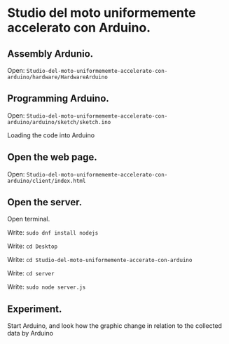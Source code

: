 

# Studio del moto uniformemente accelerato con Arduino.

## Assembly Ardunio.
Open: `Studio-del-moto-uniformememte-accelerato-con-arduino/hardware/HardwareArduino`

## Programming Arduino.
Open: `Studio-del-moto-uniformememte-accelerato-con-arduino/arduino/sketch/sketch.ino`

Loading the code into Arduino

## Open the web page.
Open: `Studio-del-moto-uniformememte-accelerato-con-arduino/client/index.html`

## Open the server.
Open terminal.

Write: `sudo dnf install nodejs`

Write: `cd Desktop`

Write: `cd Studio-del-moto-uniformemente-accerato-con-arduino`

Write: `cd server`

Write: `sudo node server.js`

## Experiment.
Start Arduino, and look how the graphic change in relation to the collected data by Arduino
